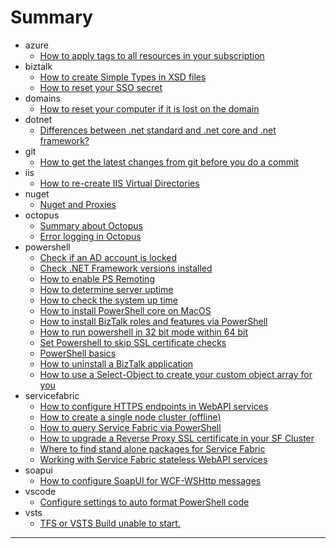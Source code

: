 # Summary

* azure
	* [How to apply tags to all resources in your subscription](./azure/apply-tags-to-resource.md)
* biztalk
	* [How to create Simple Types in XSD files](./biztalk/create-simple-types-in-xsd.md)
	* [How to reset your SSO secret](./biztalk/reset-sso-secret.md)
* domains
	* [How to reset your computer if it is lost on the domain](./domains/Reset-computer-password.md)
* dotnet
	* [Differences between .net standard and .net core and .net framework?](./dotnet/dotnetversions.md)
* git
	* [How to get the latest changes from git before you do a commit](./git/resync-correctly.md)
* iis
	* [How to re-create IIS Virtual Directories](./iis/recreate-virtual-dirs.md)
* nuget
	* [Nuget and Proxies](./nuget/nuget-and-proxies.md)
* octopus
	* [Summary about Octopus](./octopus/octopus-info.md)
	* [Error logging in Octopus](./octopus/useful-logging.md)
* powershell
	* [Check if an AD account is locked](./powershell/account-locked-status.md)
	* [Check .NET Framework versions installed](./powershell/check-dotnet-version.md)
	* [How to enable PS Remoting](./powershell/enable-psremoting.md)
	* [How to determine server uptime](./powershell/get-server-uptime.md)
	* [How to check the system up time](./powershell/get-system-uptime.md)
	* [How to install PowerShell core on MacOS](./powershell/how-to-install-powershell-on-macos.md)
	* [How to install BizTalk roles and features via PowerShell](./powershell/install-biztalk-rolesfeatures.md)
	* [How to run powershell in 32 bit mode within 64 bit](./powershell/running-32bit-within-64bit.md)
	* [Set Powershell to skip SSL certificate checks](./powershell/ssl-cert-bypass.md)
	* [PowerShell basics](./powershell/the_basics.md)
	* [How to uninstall a BizTalk application](./powershell/uninstall-an-app.md)
	* [How to use a Select-Object to create your custom object array for you](./powershell/use-select-object-to-customise-array.md)
* servicefabric
	* [How to configure HTTPS endpoints in WebAPI services](./servicefabric/How-to-configure-https-endpoints.md)
	* [How to create a single node cluster (offline)](./servicefabric/How-to-create-single-node-cluster.md)
	* [How to query Service Fabric via PowerShell](./servicefabric/How-to-query-via-ps.md)
	* [How to upgrade a Reverse Proxy SSL certificate in your SF Cluster](./servicefabric/How-to-upgrade-certs-for-cluster.md)
	* [Where to find stand alone packages for Service Fabric](./servicefabric/Where-to-find-stand-alone-packages.md)
	* [Working with Service Fabric stateless WebAPI services](./servicefabric/Working-with-stateless-webapi-code.md)
* soapui
	* [How to configure SoapUI for WCF-WSHttp messages](./soapui/how-to-send-towcf-wshttp.md)
* vscode
	* [Configure settings to auto format PowerShell code](./vscode/powershell-settings.md)
* vsts
	* [TFS or VSTS Build unable to start.](./vsts/build-unable-tostart.md)

---

